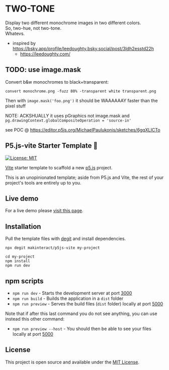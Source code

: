 # TWO-TONE

Display two different monochrome images in two different colors.<br>
So, two-hue, not two-tone.<br>
Whatevs.


- inspired by https://bsky.app/profile/leedoughty.bsky.social/post/3ldh2esstd22h
  - https://leedoughty.com/

## TODO: use image.mask

Convert b&w monochromes to black+transparent:

`convert monochrome.png -fuzz 80% -transparent white transparent.png`

Then with `image.mask('foo.png')` it should be WAAAAAAY faster than the pixel stuff

NOTE: ACKSHUALLY it uses pGraphics not image.mask and `pg.drawingContext.globalCompositeOperation = 'source-in'`

see POC @ <https://editor.p5js.org/MichaelPaulukonis/sketches/6gqXLICTo>


## P5.js-vite Starter Template 🚀

[![License: MIT](https://img.shields.io/badge/License-MIT-blue.svg)](https://opensource.org/licenses/MIT)

[Vite](https://vitejs.dev/) starter template to scaffold a new [p5.js](https://p5js.org) project.

This is an unopinionated template; aside from P5.js and Vite, the rest of your project's tools are entirely up to you.

## Live demo

For a live demo please [visit this page](https://p5js-vite-demo.surge.sh).

## Installation

Pull the template files with [degit](https://github.com/Rich-Harris/degit) and install dependencies.

```
npx degit makinteract/p5js-vite my-project

cd my-project
npm install
npm run dev
```

## npm scripts

- `npm run dev` - Starts the development server at port [3000](http://localhost:3000/)
- `npm run build` - Builds the application in a `dist` folder
- `npm run preview` - Serves the build files (`dist` folder) locally at port [5000](http://localhost:3000/)

Note that if after this last command you do not see anything, you can use instead this other command:

- `npm run preview --host` - You should then be able to see your files locally at port [5000](http://localhost:3000/)

## License

This project is open source and available under the [MIT License](LICENSE).
